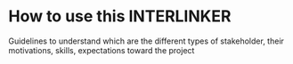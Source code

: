 # How to use this INTERLINKER
Guidelines to understand which are the
different types of stakeholder, their
motivations, skills, expectations toward the
project
